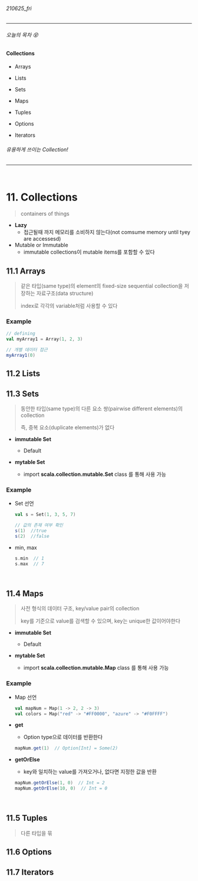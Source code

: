 ###### 210625_fri

<hr>



###### 오늘의 목차 :dizzy_face:

#### Collections

- Arrays
- Lists
- Sets

- Maps
- Tuples
- Options

- Iterators

###### 유용하게 쓰이는 Collection!

<hr>

<br>


# 11. Collections

> containers of things

- **Lazy**
  - 접근될때 까지 메모리를 소비하지 않는다(not comsume memory until tyey are accessesd)
- Mutable or Immutable
  - immutable collections이 mutable items를 포함할 수 있다

## 11.1 Arrays

> 같은 타입(same type)의 element의 fixed-size sequential collection을 저장하는 자료구조(data structure)
>
> index로 각각의 variable처럼 사용할 수 있다

### Example

```scala
// defining
val myArray1 = Array(1, 2, 3)

// 개별 데이터 접근
myArray1(0)
```



## 11.2 Lists



## 11.3 Sets

> 동안한 타입(same type)의 다른 요소 쌍(pairwise different elements)의 collection
>
> 즉, 중복 요소(duplicate elements)가 없다

- **immutable Set**
  - Default

- **mytable Set**
  - import **scala.collection.mutable.Set** class 를 통해 사용 가능

### Example

- Set 선언

  ```scala
  val s = Set(1, 3, 5, 7)
  
  // 값의 존재 여부 확인
  s(1)  //true
  s(2)  //false
  ```

- min, max

  ```scala
  s.min  // 1
  s.max  // 7
  ```

<br>

## 11.4 Maps

> 사전 형식의 데이터 구조, key/value pair의 collection
>
> key를 기준으로 value를 검색할 수 있으며, key는 unique한 값이어야한다

- **immutable Set**
  - Default

- **mytable Set**
  - import **scala.collection.mutable.Map** class 를 통해 사용 가능

### Example

- Map 선언

  ```scala
  val mapNum = Map(1 -> 2, 2 -> 3)
  val colors = Map("red" -> "#FF0000", "azure" -> "#F0FFFF")
  ```

- **get**

  - Option type으로 데이터를 반환한다

  ```scala
  mapNum.get(1)  // Option[Int] = Some(2)
  ```

- **getOrElse**

  - key와 일치하는 value를 가져오거나, 없다면 지정한 값을 반환

  ```scala
  mapNum.getOrElse(1, 0)  // Int = 2
  mapNum.getOrElse(10, 0)  // Int = 0
  ```

<br>

## 11.5 Tuples

> 다른 타입을 묶

## 11.6 Options



## 11.7 Iterators


